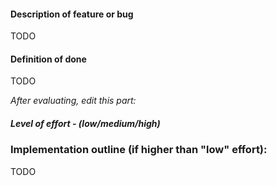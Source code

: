 #### Description of feature or bug

TODO

#### Definition of done

TODO

_After evaluating, edit this part:_

##### Level of effort - (low/medium/high)

### Implementation outline (if higher than "low" effort):

TODO
